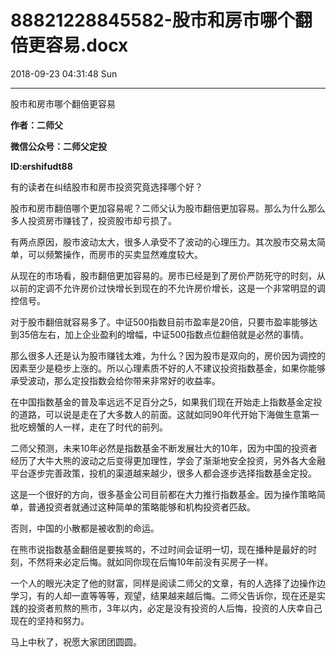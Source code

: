 # 88821228845582-股市和房市哪个翻倍更容易.docx

2018-09-23 04:31:48 Sun

----

股市和房市哪个翻倍更容易

__作者：二师父__

__微信公众号：二师父定投__

__ID:ershifudt88__

有的读者在纠结股市和房市投资究竟选择哪个好？

股市和房市翻倍哪个更加容易呢？二师父认为股市翻倍更加容易。那么为什么那么多人投资房市赚钱了，投资股市却亏损了。

有两点原因，股市波动太大，很多人承受不了波动的心理压力。其次股市交易太简单，可以频繁操作，而房市的买卖显然难度较大。

从现在的市场看，股市翻倍更加容易的。房市已经是到了房价严防死守的时刻，从以前的定调不允许房价过快增长到现在的不允许房价增长，这是一个非常明显的调控信号。

对于股市翻倍就容易多了。中证500指数目前市盈率是20倍，只要市盈率能够达到35倍左右，加上企业盈利的增幅，中证500指数点位翻倍就是必然的事情。

那么很多人还是认为股市赚钱太难，为什么？因为股市是双向的，房价因为调控的因素至少是稳步上涨的。所以心理素质不好的人不建议投资指数基金，如果你能够承受波动，那么定投指数会给你带来非常好的收益率。

在中国指数基金的普及率远远不足百分之5，如果我们现在开始走上指数基金定投的道路，可以说是走在了大多数人的前面。这就如同90年代开始下海做生意第一批吃螃蟹的人一样，走在了时代的前列。

二师父预测，未来10年必然是指数基金不断发展壮大的10年，因为中国的投资者经历了大牛大熊的波动之后变得更加理性，学会了渐渐地安全投资，另外各大金融平台逐步完善政策，投机的渠道越来越少，很多人都会逐步选择指数基金定投。

这是一个很好的方向，很多基金公司目前都在大力推行指数基金。因为操作策略简单，普通投资者就通过这种简单的策略能够和机构投资者匹敌。

否则，中国的小散都是被收割的命运。

在熊市说指数基金翻倍是要挨骂的，不过时间会证明一切，现在播种是最好的时刻，不然将来必定后悔。就如同你现在后悔10年前没有买房子一样。

一个人的眼光决定了他的财富，同样是阅读二师父的文章，有的人选择了边操作边学习，有的人却一直等等等，观望，结果越来越后悔。二师父告诉你，现在还是实践的投资者煎熬的熊市，3年以内，必定是没有投资的人后悔，投资的人庆幸自己现在的坚持和努力。

马上中秋了，祝愿大家团团圆圆。

